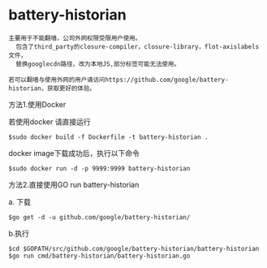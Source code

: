 # battery-historian

	主要用于不能翻墙，公司外网权限受限用户使用。
	  包含了third_party的closure-compiler，closure-library，flot-axislabels文件，
	  替换googlecdn路径，改为本地JS,部分标签可能无法使用。
	
	若可以翻墙与使用外网的用户请访问https://github.com/google/battery-historian，获取更好的体验。


方法1.使用Docker

若使用docker 请直接运行

	$sudo docker build -f Dockerfile -t battery-historian .

docker image下载成功后，执行以下命令 

	$sudo docker run -d -p 9999:9999 battery-historian

方法2.直接使用GO run battery-historian

a. 下载

	$go get -d -u github.com/google/battery-historian/
	
b.执行

	$cd $GOPATH/src/github.com/google/battery-historian/battery-historian
	$go run cmd/battery-historian/battery-historian.go
